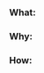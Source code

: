 ### What:
<!-- what changes are being made? -->

### Why:
<!-- why are these changes necessary? -->

### How:
<!-- how are these changes implemented? -->